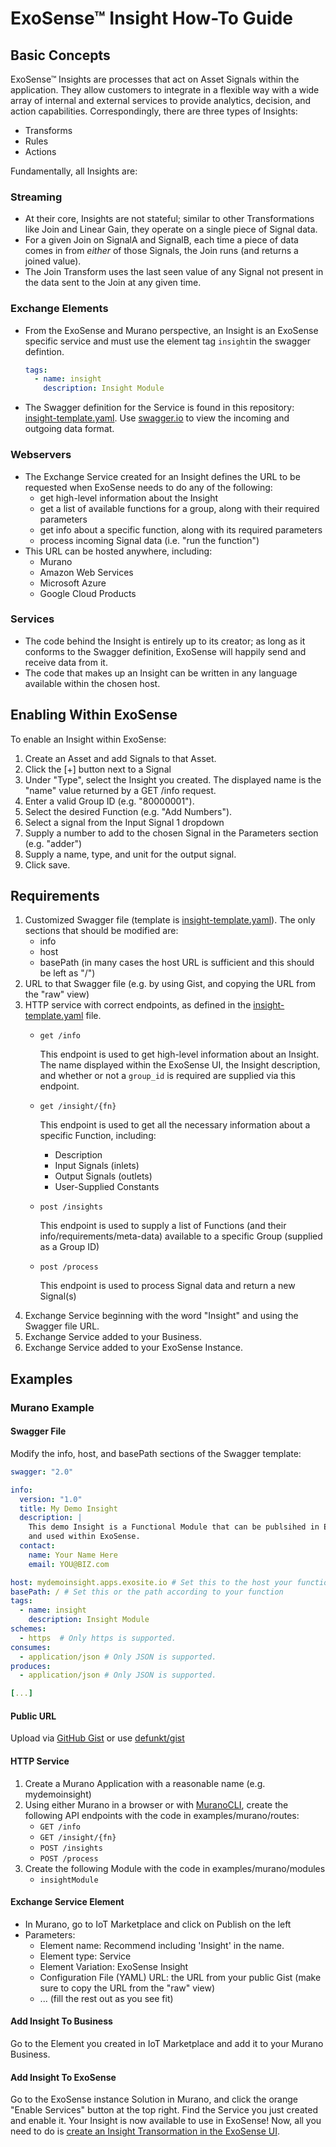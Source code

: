 # ExoSense™ Insight How-To Guide

## Basic Concepts

ExoSense™ Insights are processes that act on Asset Signals within the
application. They allow customers to integrate in a flexible way with a wide
array of internal and external services to provide analytics, decision, and
action capabilities. Correspondingly, there are three types of Insights:

* Transforms
* Rules
* Actions

Fundamentally, all Insights are:

### Streaming

* At their core, Insights are not stateful; similar to other
  Transformations like Join and Linear Gain, they operate on a single piece of
  Signal data.
* For a given Join on SignalA and SignalB, each time a piece of
  data comes in from _either_ of those Signals, the Join runs (and returns a
  joined value).
* The Join Transform uses the last seen value of any Signal not
  present in the data sent to the Join at any given time.

### Exchange Elements

* From the ExoSense and Murano perspective, an Insight is an ExoSense specific service and must use the element tag  `insight`in the swagger defintion.
    ```yaml
    tags:
      - name: insight
        description: Insight Module
    ```
* The Swagger definition for the Service is found in this repository:
  [insight-template.yaml](./insight-template.yaml). Use
  [swagger.io](https://editor.swagger.io/) to view the incoming and outgoing
  data format.

### Webservers

* The Exchange Service created for an Insight defines the URL
  to be requested when ExoSense needs to do any of the following:
    * get high-level information about the Insight
    * get a list of available functions for a group, along with their
      required parameters
    * get info about a specific function, along with its required parameters
    * process incoming Signal data (i.e. "run the function")
* This URL can be hosted anywhere, including:
    * Murano
    * Amazon Web Services
    * Microsoft Azure
    * Google Cloud Products

### Services

* The code behind the Insight is entirely up to its creator; as long as it
  conforms to the Swagger definition, ExoSense will happily send and receive
  data from it.
* The code that makes up an Insight can be written in any language available
  within the chosen host.

## Enabling Within ExoSense

To enable an Insight within ExoSense:
1. Create an Asset and add Signals to that Asset.
1. Click the [+] button next to a Signal
1. Under "Type", select the Insight you created. The displayed name is the
  "name" value returned by a GET /info request.
1. Enter a valid Group ID (e.g. "80000001").
1. Select the desired Function (e.g. "Add Numbers").
1. Select a signal from the Input Signal 1 dropdown
1. Supply a number to add to the chosen Signal in the Parameters section
  (e.g. "adder")
1. Supply a name, type, and unit for the output signal.
1. Click save.

## Requirements

1. Customized Swagger file (template is
  [insight-template.yaml](./insight-template.yaml)). The only sections that
  should be modified are:
    * info
    * host
    * basePath (in many cases the host URL is sufficient and this should be
      left as "/")
1. URL to that Swagger file (e.g. by using Gist, and copying the URL from the
  "raw" view)
1. HTTP service with correct endpoints, as defined in the
  [insight-template.yaml](./insight-template.yaml) file.
    * `get /info`

      This endpoint is used to get high-level information about an Insight.
      The name displayed within the ExoSense UI, the Insight description, and
      whether or not a `group_id` is required are supplied via this endpoint.

    * `get /insight/{fn}`

      This endpoint is used to get all the necessary information about a
      specific Function, including:
        * Description
        * Input Signals (inlets)
        * Output Signals (outlets)
        * User-Supplied Constants

    * `post /insights`

      This endpoint is used to supply a list of Functions (and their
      info/requirements/meta-data) available to a specific Group (supplied as a
      Group ID)

    * `post /process`

      This endpoint is used to process Signal data and return a new Signal(s)
1. Exchange Service beginning with the word "Insight" and using the Swagger
  file URL.
1. Exchange Service added to your Business.
1. Exchange Service added to your ExoSense Instance.

## Examples

### Murano Example

#### Swagger File

Modify the info, host, and basePath sections of the Swagger template:
```yaml
swagger: "2.0"

info:
  version: "1.0"
  title: My Demo Insight
  description: |
    This demo Insight is a Functional Module that can be publsihed in Exosite's IoT Exchange
    and used within ExoSense.
  contact:
    name: Your Name Here
    email: YOU@BIZ.com

host: mydemoinsight.apps.exosite.io # Set this to the host your function is on (Example Custom Murano Hosted App Service, AWS, etc)
basePath: / # Set this or the path according to your function
tags:
  - name: insight
    description: Insight Module
schemes:
  - https  # Only https is supported.
consumes:
  - application/json # Only JSON is supported.
produces:
  - application/json # Only JSON is supported.

[...]
```

#### Public URL

Upload via [GitHub Gist](https://gist.github.com/)
or use [defunkt/gist](https://github.com/defunkt/gist)

#### HTTP Service

1. Create a Murano Application with a reasonable name (e.g. mydemoinsight)
1. Using either Murano in a browser or with
  [MuranoCLI](http://docs.exosite.com/development/tools/murano-cli/),
  create the following API endpoints with the code in examples/murano/routes:
    * `GET /info`
    * `GET /insight/{fn}`
    * `POST /insights`
    * `POST /process`
1. Create the following Module with the code in examples/murano/modules
    * `insightModule`

#### Exchange Service Element

* In Murano, go to IoT Marketplace and click on Publish on the left
* Parameters:
  * Element name: Recommend including 'Insight' in the name.
  * Element type: Service
  * Element Variation: ExoSense Insight
  * Configuration File (YAML) URL: the URL from your public Gist (make sure to copy the URL
    from the "raw" view)
  * ... (fill the rest out as you see fit)

#### Add Insight To Business

Go to the Element you created in IoT Marketplace and add it to your Murano Business.

#### Add Insight To ExoSense

Go to the ExoSense instance Solution in Murano, and click the orange "Enable
Services" button at the top right. Find the Service you just created and enable
it. Your Insight is now available to use in ExoSense! Now, all you need to do is
[create an Insight Transormation in the ExoSense UI](#enabling-within-exosense).
